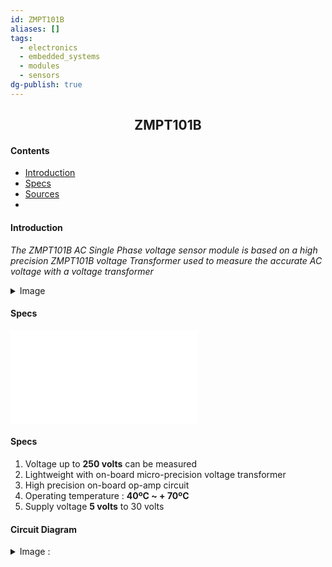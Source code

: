 ```yaml
---
id: ZMPT101B
aliases: []
tags:
  - electronics
  - embedded_systems
  - modules
  - sensors
dg-publish: true
---
```

<h2 align="center">ZMPT101B</h2>

#### Contents
- [Introduction]()
- [Specs](#specs)
- [Sources](https://how2electronics.com/iot-based-electricity-energy-meter-using-esp32-blynk/)
- 

#### Introduction
*The ZMPT101B AC Single Phase voltage sensor module is based on a high precision ZMPT101B voltage Transformer used to measure the accurate AC voltage with a voltage transformer*
<details><summary>Image</summary>
<img src="https://how2electronics.com/wp-content/uploads/2020/12/ZMPT101B.jpg"></details>

#### Specs

![](ZMPT101B.pdf)

#### Specs
1. Voltage up to **250 volts** can be measured  
2. Lightweight with on-board micro-precision voltage transformer  
3. High precision on-board op-amp circuit  
4. Operating temperature : **40ºC ~ + 70ºC**  
5. Supply voltage **5 volts** to 30 volts

#### Circuit Diagram

<details><summary>Image : </summary>
<img src="https://how2electronics.com/wp-content/uploads/2020/12/IoT-Based-Electricity-Energy-Meter.jpg"</details>